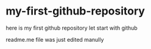 # my-first-github-repository
here is my first github repository let start with github

readme.me file was just edited manully
